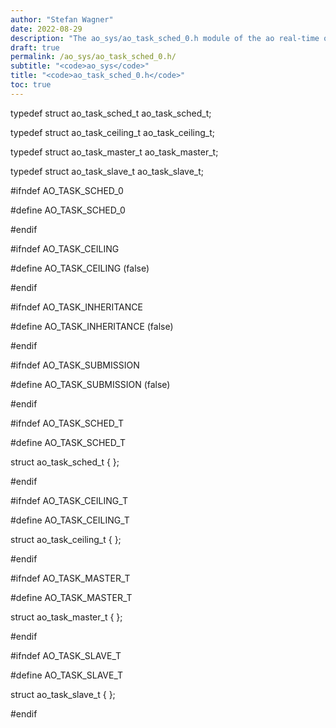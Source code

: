 ```yaml
---
author: "Stefan Wagner"
date: 2022-08-29
description: "The ao_sys/ao_task_sched_0.h module of the ao real-time operating system."
draft: true
permalink: /ao_sys/ao_task_sched_0.h/ 
subtitle: "<code>ao_sys</code>"
title: "<code>ao_task_sched_0.h</code>"
toc: true
---
```


typedef struct  ao_task_sched_t     ao_task_sched_t;

typedef struct  ao_task_ceiling_t   ao_task_ceiling_t;

typedef struct  ao_task_master_t    ao_task_master_t;

typedef struct  ao_task_slave_t     ao_task_slave_t;

#ifndef AO_TASK_SCHED_0

#define AO_TASK_SCHED_0

#endif

#ifndef AO_TASK_CEILING

#define AO_TASK_CEILING             (false)

#endif

#ifndef AO_TASK_INHERITANCE

#define AO_TASK_INHERITANCE         (false)

#endif

#ifndef AO_TASK_SUBMISSION

#define AO_TASK_SUBMISSION          (false)

#endif

#ifndef AO_TASK_SCHED_T

#define AO_TASK_SCHED_T

struct  ao_task_sched_t             { };

#endif

#ifndef AO_TASK_CEILING_T

#define AO_TASK_CEILING_T

struct  ao_task_ceiling_t           { };

#endif

#ifndef AO_TASK_MASTER_T

#define AO_TASK_MASTER_T

struct  ao_task_master_t            { };

#endif

#ifndef AO_TASK_SLAVE_T

#define AO_TASK_SLAVE_T

struct  ao_task_slave_t             { };

#endif

